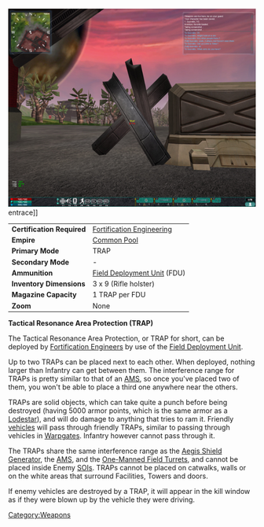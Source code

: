 ![](images/TRAP.jpg "fig:TRAP.jpg") entrace\]\]

|                            |                                                                   |
| -------------------------- | ----------------------------------------------------------------- |
| **Certification Required** | [Fortification Engineering](Fortification_Engineering "wikilink") |
| **Empire**                 | [Common Pool](Common_Pool "wikilink")                             |
| **Primary Mode**           | TRAP                                                              |
| **Secondary Mode**         | \-                                                                |
| **Ammunition**             | [Field Deployment Unit](Field_Deployment_Unit "wikilink") (FDU)   |
| **Inventory Dimensions**   | 3 x 9 (Rifle holster)                                             |
| **Magazine Capacity**      | 1 TRAP per FDU                                                    |
| **Zoom**                   | None                                                              |

**Tactical Resonance Area Protection (TRAP)**

The Tactical Resonance Area Protection, or TRAP for short, can be
deployed by [Fortification
Engineers](Fortification_Engineering "wikilink") by use of the [Field
Deployment Unit](Field_Deployment_Unit "wikilink").

Up to two TRAPs can be placed next to each other. When deployed, nothing
larger than Infantry can get between them. The interference range for
TRAPs is pretty similar to that of an
[AMS](Advanced_Mobile_Station "wikilink"), so once you've placed two of
them, you won't be able to place a third one anywhere near the others.

TRAPs are solid objects, which can take quite a punch before being
destroyed (having 5000 armor points, which is the same armor as a
[Lodestar](Lodestar "wikilink")), and will do damage to anything that
tries to ram it. Friendly [vehicles](vehicle "wikilink") will pass
through friendly TRAPs, similar to passing through vehicles in
[Warpgates](Warpgate "wikilink"). Infantry however cannot pass through
it.

The TRAPs share the same interference range as the [Aegis Shield
Generator](Aegis_Shield_Generator "wikilink"), the
[AMS](AMS "wikilink"), and the [One-Manned Field
Turrets](One-Manned_Field_Turret "wikilink"), and cannot be placed
inside Enemy [SOIs](SOI "wikilink"). TRAPs cannot be placed on catwalks,
walls or on the white areas that surround Facilities, Towers and doors.

If enemy vehicles are destroyed by a TRAP, it will appear in the kill
window as if they were blown up by the vehicle they were driving.

[Category:Weapons](Category:Weapons "wikilink")
